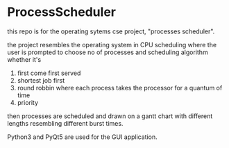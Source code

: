 # ProcessScheduler
this repo is for the operating sytems cse project, "processes scheduler".

the project resembles the operating system in CPU scheduling
where the user is prompted to choose no of processes and scheduling algorithm
whether it's 
  1) first come first served
  2) shortest job first
  3) round robbin
      where each process takes the processor for a quantum of time
  4) priority
  
then processes are scheduled and drawn on a gantt chart with different lengths resembling different burst times.

Python3 and PyQt5 are used for the GUI application.
